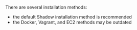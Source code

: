 There are several installation methods:

  + the default Shadow installation method is recommended
  + the Docker, Vagrant, and EC2 methods may be outdated